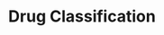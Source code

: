 ---
title: Drug Classification
emoji: 💊
colorFrom: yellow
colorTo: red
sdk: gradio
sdk_version: 5.47.0
app_file: drug_app.py
pinned: false
license: apache-2.0
---